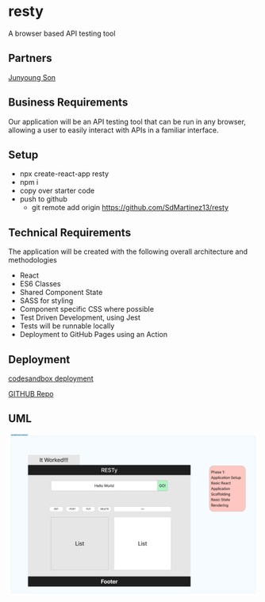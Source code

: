 # resty

A browser based API testing tool

## Partners

[Junyoung Son](https://github.com/Junyoungson808)

## Business Requirements

Our application will be an API testing tool that can be run in any browser, allowing a user to easily interact with APIs in a familiar interface.


## Setup

- npx create-react-app resty
- npm i
- copy over starter code
- push to github
  - git remote add origin <https://github.com/SdMartinez13/resty>

## Technical Requirements

The application will be created with the following overall architecture and methodologies

- React
- ES6 Classes
- Shared Component State
- SASS for styling
- Component specific CSS where possible
- Test Driven Development, using Jest
- Tests will be runnable locally
- Deployment to GitHub Pages using an Action

## Deployment

[codesandbox deployment](9https://codesandbox.io/p/github/SdMartinez13/resty/main?file=%2Fsrc%2Findex.js&selection=%5B%7B%22endColumn%22%3A1%2C%22endLineNumber%22%3A12%2C%22startColumn%22%3A1%2C%22startLineNumber%22%3A12%7D%5D&workspace=%257B%2522activeFileId%2522%253A%2522cl9npxqgn000clqgnhpkl3ygv%2522%252C%2522openFiles%2522%253A%255B%2522%252FREADME.md%2522%252C%2522%252Fsrc%252Findex.js%2522%255D%252C%2522sidebarPanel%2522%253A%2522EXPLORER%2522%252C%2522gitSidebarPanel%2522%253A%2522COMMIT%2522%252C%2522sidekickItems%2522%253A%255B%257B%2522type%2522%253A%2522PREVIEW%2522%252C%2522taskId%2522%253A%2522start%2522%252C%2522port%2522%253A3000%252C%2522key%2522%253A%2522cl9nqcg6p00xe3b6h9sevqkto%2522%252C%2522isMinimized%2522%253Afalse%257D%252C%257B%2522type%2522%253A%2522TASK_LOG%2522%252C%2522taskId%2522%253A%2522start%2522%252C%2522key%2522%253A%2522cl9nqccbj00ug3b6h64kncp3q%2522%252C%2522isMinimized%2522%253Afalse%257D%255D%257D)

[GITHUB Repo](https://github.com/SdMartinez13/resty)

## UML

![uml](/week6-labs.png)

